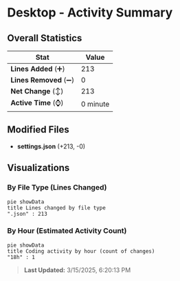 # Desktop - Activity Summary 

## Overall Statistics

| Stat                   | Value                                                             |
| ---------------------- | ----------------------------------------------------------------- |
| **Lines Added** (➕)   | 213                                          |
| **Lines Removed** (➖) | 0                                        |
| **Net Change** (↕)    | 213                |
| **Active Time** (⌚)   | 0 minute |


## Modified Files
- **settings.json** (+213, -0)

## Visualizations

### By File Type (Lines Changed)

```mermaid
pie showData
title Lines changed by file type
".json" : 213
```

### By Hour (Estimated Activity Count)

```mermaid
pie showData
title Coding activity by hour (count of changes)
"18h" : 1
```


> **Last Updated:** 3/15/2025, 6:20:13 PM